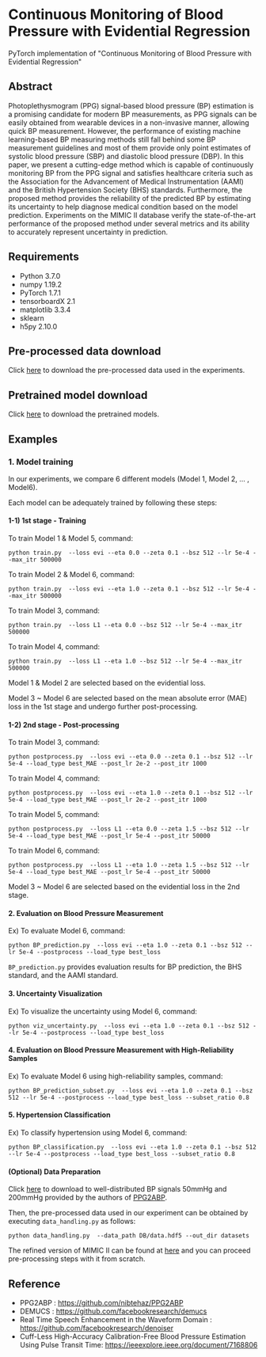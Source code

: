 # Continuous Monitoring of Blood Pressure with Evidential Regression

PyTorch implementation of "Continuous Monitoring of Blood Pressure with Evidential Regression"

## Abstract
Photoplethysmogram (PPG) signal-based blood
pressure (BP) estimation is a promising candidate
for modern BP measurements, as PPG signals
can be easily obtained from wearable devices in
a non-invasive manner, allowing quick BP measurement. However, the performance of existing
machine learning-based BP measuring methods
still fall behind some BP measurement guidelines
and most of them provide only point estimates
of systolic blood pressure (SBP) and diastolic
blood pressure (DBP). In this paper, we present a
cutting-edge method which is capable of continuously monitoring BP from the PPG signal and
satisfies healthcare criteria such as the Association for the Advancement of Medical Instrumentation (AAMI) and the British Hypertension Society (BHS) standards. Furthermore, the proposed
method provides the reliability of the predicted
BP by estimating its uncertainty to help diagnose
medical condition based on the model prediction.
Experiments on the MIMIC II database verify
the state-of-the-art performance of the proposed
method under several metrics and its ability to
accurately represent uncertainty in prediction.


## Requirements

- Python 3.7.0
- numpy 1.19.2
- PyTorch 1.7.1
- tensorboardX 2.1
- matplotlib 3.3.4
- sklearn
- h5py 2.10.0


## Pre-processed data download

Click [here](https://drive.google.com/file/d/1x8zBX8LqgOqr3aINe-YEGotaEyU1oPk_/view?usp=sharing) to download the pre-processed data used in the experiments.

## Pretrained model download

Click [here](https://drive.google.com/file/d/1TCO_41hynrPL12sB3DYoVbfoCWC3eFuO/view?usp=sharing) to download the pretrained models.

## Examples

### 1. Model training
In our experiments, we compare 6 different models (Model 1, Model 2, ... , Model6).

Each model can be adequately trained by following these steps:

#### 1-1) 1st stage - Training

To train Model 1 & Model 5, command:

`python train.py  --loss evi --eta 0.0 --zeta 0.1 --bsz 512 --lr 5e-4 --max_itr 500000`

To train Model 2 & Model 6, command:

`python train.py  --loss evi --eta 1.0 --zeta 0.1 --bsz 512 --lr 5e-4 --max_itr 500000`

To train Model 3, command:

`python train.py  --loss L1 --eta 0.0 --bsz 512 --lr 5e-4 --max_itr 500000`

To train Model 4, command:

`python train.py  --loss L1 --eta 1.0 --bsz 512 --lr 5e-4 --max_itr 500000`

Model 1 & Model 2 are selected based on the evidential loss.

Model 3 ~ Model 6 are selected based on the mean absolute error (MAE) loss in the 1st stage and undergo further post-processing.


#### 1-2) 2nd stage - Post-processing

To train Model 3, command:

`python postprocess.py  --loss evi --eta 0.0 --zeta 0.1 --bsz 512 --lr 5e-4 --load_type best_MAE --post_lr 2e-2 --post_itr 1000`

To train Model 4, command:

`python postprocess.py  --loss evi --eta 1.0 --zeta 0.1 --bsz 512 --lr 5e-4 --load_type best_MAE --post_lr 2e-2 --post_itr 1000`

To train Model 5, command:

`python postprocess.py  --loss L1 --eta 0.0 --zeta 1.5 --bsz 512 --lr 5e-4 --load_type best_MAE --post_lr 5e-4 --post_itr 50000`

To train Model 6, command:

`python postprocess.py  --loss L1 --eta 1.0 --zeta 1.5 --bsz 512 --lr 5e-4 --load_type best_MAE --post_lr 5e-4 --post_itr 50000`

Model 3 ~ Model 6 are selected based on the evidential loss in the 2nd stage.

#### 2. Evaluation on Blood Pressure Measurement

Ex) To evaluate Model 6, command:

`python BP_prediction.py  --loss evi --eta 1.0 --zeta 0.1 --bsz 512 --lr 5e-4 --postprocess --load_type best_loss`

`BP_prediction.py` provides evaluation results for BP prediction, the BHS standard, and the AAMI standard.


#### 3. Uncertainty Visualization

Ex) To visualize the uncertainty using Model 6, command:

`python viz_uncertainty.py  --loss evi --eta 1.0 --zeta 0.1 --bsz 512 --lr 5e-4 --postprocess --load_type best_loss`


#### 4. Evaluation on Blood Pressure Measurement with High-Reliability Samples

Ex) To evaluate Model 6 using high-reliability samples, command:

`python BP_prediction_subset.py  --loss evi --eta 1.0 --zeta 0.1 --bsz 512 --lr 5e-4 --postprocess --load_type best_loss --subset_ratio 0.8`

#### 5. Hypertension Classification

Ex) To classify hypertension using Model 6, command:

`python BP_classification.py  --loss evi --eta 1.0 --zeta 0.1 --bsz 512 --lr 5e-4 --postprocess --load_type best_loss --subset_ratio 0.8`


#### (Optional) Data Preparation

Click [here](https://drive.google.com/file/d/1GtsQgPP_gEdeTJHws_O9zL8BviUBWfEO/view) to download to well-distributed BP signals 50mmHg and 200mmHg provided by the authors of [PPG2ABP](https://arxiv.org/abs/2005.01669).

Then, the pre-processed data used in our experiment can be obtained by executing `data_handling.py` as follows:

`python data_handling.py  --data_path DB/data.hdf5 --out_dir datasets`

The refined version of MIMIC II can be found at [here](https://archive.ics.uci.edu/ml/datasets/Cuff-Less+Blood+Pressure+Estimation) and you can proceed pre-processing steps with it from scratch.

## Reference

- PPG2ABP : https://github.com/nibtehaz/PPG2ABP
- DEMUCS : https://github.com/facebookresearch/demucs
- Real Time Speech Enhancement in the Waveform Domain : https://github.com/facebookresearch/denoiser
- Cuff-Less High-Accuracy Calibration-Free Blood Pressure Estimation Using Pulse Transit Time: https://ieeexplore.ieee.org/document/7168806